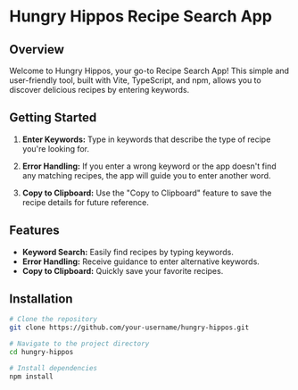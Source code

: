 # Hungry Hippos Recipe Search App

## Overview

Welcome to Hungry Hippos, your go-to Recipe Search App! This simple and user-friendly tool, built with Vite, TypeScript, and npm, allows you to discover delicious recipes by entering keywords.

## Getting Started

1. **Enter Keywords:** Type in keywords that describe the type of recipe you're looking for.

2. **Error Handling:** If you enter a wrong keyword or the app doesn't find any matching recipes, the app will guide you to enter another word.

3. **Copy to Clipboard:** Use the "Copy to Clipboard" feature to save the recipe details for future reference.

## Features

- **Keyword Search:** Easily find recipes by typing keywords.
- **Error Handling:** Receive guidance to enter alternative keywords.
- **Copy to Clipboard:** Quickly save your favorite recipes.

## Installation

```bash
# Clone the repository
git clone https://github.com/your-username/hungry-hippos.git

# Navigate to the project directory
cd hungry-hippos

# Install dependencies
npm install
